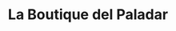 ---
title: "La Boutique del Paladar"
url: /ciudad-guayana-puerto-ordaz/la-boutique-del-paladar/
shop: pastelería
---
